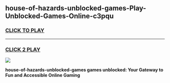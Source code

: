 
## house-of-hazards-unblocked-games-Play-Unblocked-Games-Online-c3pqu
<h3>
<a href="https://premium76.site?title=house-of-hazards-unblocked-games&ref=25A">CLICK TO PLAY</a></h3>
<hr>

<h3>
<a href="https://premium76.site?title=house-of-hazards-unblocked-games&ref=25A">CLICK 2 PLAY</a>
  
</h3>

<a href="https://premium76.site?title=house-of-hazards-unblocked-games&ref=25A"><img src="https://clearcache.store/games.png"></a>


**house-of-hazards-unblocked-games games unblocked: Your Gateway to Fun and Accessible Online Gaming**
